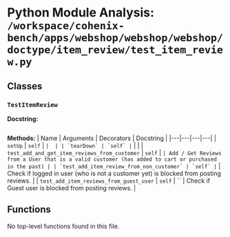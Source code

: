 # Python Module Analysis: `/workspace/cohenix-bench/apps/webshop/webshop/webshop/doctype/item_review/test_item_review.py`

## Classes

### `TestItemReview`


**Docstring:**
```

```

**Methods:**
| Name | Arguments | Decorators | Docstring |
|---|---|---|---|
| `setUp` | `self` | `` |  |
| `tearDown` | `self` | `` |  |
| `test_add_and_get_item_reviews_from_customer` | `self` | `` | Add / Get Reviews from a User that is a valid customer (has added to cart or purchased in the past) |
| `test_add_item_review_from_non_customer` | `self` | `` | Check if logged in user (who is not a customer yet) is blocked from posting reviews. |
| `test_add_item_reviews_from_guest_user` | `self` | `` | Check if Guest user is blocked from posting reviews. |





## Functions

No top-level functions found in this file.
